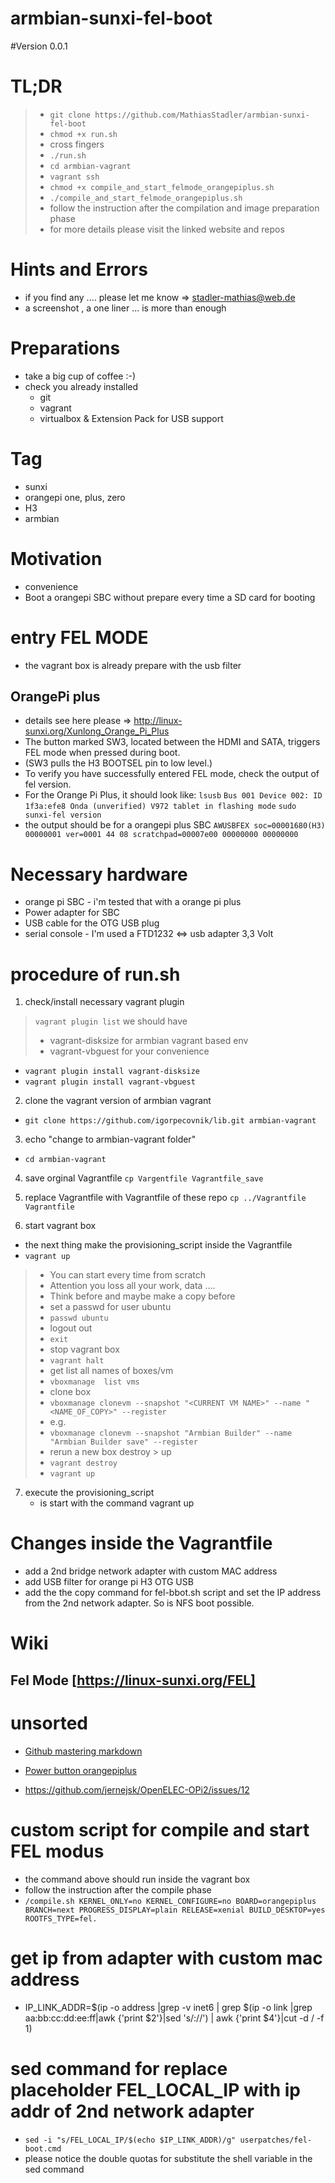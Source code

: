 # armbian-sunxi-fel-boot

#Version 0.0.1

# TL;DR
> - ```git clone https://github.com/MathiasStadler/armbian-sunxi-fel-boot```
> - ```chmod +x run.sh```
> - cross fingers
> - ```./run.sh```
> - ```cd armbian-vagrant```
> - ```vagrant ssh```
> - ```chmod +x compile_and_start_felmode_orangepiplus.sh```
> - ```./compile_and_start_felmode_orangepiplus.sh```
> - follow the instruction after the compilation and image preparation phase 
> - for more details please visit the linked  website and repos

# Hints and Errors
- if you find any .... please let me know => stadler-mathias@web.de
- a screenshot , a one liner ... is more than enough

# Preparations 
- take a big cup of coffee :-)
- check you already installed  
    - git 
    - vagrant
    - virtualbox & Extension Pack for USB support

     

# Tag 
- sunxi 
- orangepi one, plus, zero 
- H3 
- armbian

# Motivation  
- convenience
- Boot a orangepi SBC without prepare every time a SD card for booting


# entry FEL MODE
- the vagrant box is already prepare with the usb filter

## OrangePi plus
- details see here please =>  http://linux-sunxi.org/Xunlong_Orange_Pi_Plus
- The button marked SW3, located between the HDMI and SATA, triggers FEL mode when pressed during boot. 
- (SW3 pulls the H3 BOOTSEL pin to low level.)
- To verify you have successfully entered FEL mode, check the output of fel version. 
- For the Orange Pi Plus, it should look like:
```lsusb```
```Bus 001 Device 002: ID 1f3a:efe8 Onda (unverified) V972 tablet in flashing mode```
```sudo sunxi-fel version```
- the output should be for a orangepi plus SBC
```AWUSBFEX soc=00001680(H3) 00000001 ver=0001 44 08 scratchpad=00007e00 00000000 00000000```


# Necessary hardware
- orange pi SBC - i'm tested that with a orange pi plus 
- Power adapter for SBC 
- USB cable for the OTG USB plug
- serial console - I'm used a FTD1232 <=> usb adapter 3,3 Volt  


# procedure of run.sh

1. check/install necessary vagrant plugin
> ```vagrant plugin list```
>  we should have 
>    -   vagrant-disksize  for armbian vagrant based env
>    -   vagrant-vbguest for your convenience

- ```vagrant plugin install vagrant-disksize```
- ```vagrant plugin install vagrant-vbguest```    

2. clone the vagrant version of armbian vagrant
- ```git clone https://github.com/igorpecovnik/lib.git armbian-vagrant```

3. echo "change to armbian-vagrant folder"
- ```cd armbian-vagrant```

4. save orginal Vagrantfile 
```cp Vargentfile Vagrantfile_save```

5. replace Vagrantfile with Vagrantfile of these repo
```cp ../Vagrantfile Vagrantfile```

6. start vagrant box 
- the next thing make the provisioning_script inside the Vagrantfile
- ```vagrant up```

> - You can start every time from scratch
> - Attention you loss all your work, data ....
> - Think before and maybe make a copy before
> - set a passwd for user ubuntu
> - ```passwd ubuntu```
> - logout out 
> - ```exit```
> - stop vagrant box
> - ```vagrant halt```
> - get list all names of boxes/vm
> - ```vboxmanage  list vms```
> - clone box 
> - ```vboxmanage clonevm --snapshot "<CURRENT VM NAME>" --name "<NAME_OF_COPY>" --register```
> - e.g.
> - ```vboxmanage clonevm --snapshot "Armbian Builder" --name "Armbian Builder save" --register```
> -  rerun a new box  destroy > up 
> - ```vagrant destroy```
> - ```vagrant up```

7. execute the  provisioning_script
    - is start with the command vagrant up

# Changes inside the Vagrantfile
- add a 2nd bridge network adapter with custom MAC address 
- add USB filter for orange pi H3 OTG USB 
- add the the copy command for  fel-bbot.sh script and set the IP address from the 2nd network adapter. So is NFS boot possible.  

# Wiki 
## Fel Mode [https://linux-sunxi.org/FEL]


# unsorted
- [Github mastering markdown](https://guides.github.com/features/mastering-markdown/)

- [Power button orangepiplus](https://parglescouk.wordpress.com/2016/08/30/shutting-down-an-orange-pi-from-the-on-board-button/)
 - https://github.com/jernejsk/OpenELEC-OPi2/issues/12


# custom script for compile and start FEL modus 
- the command above should run inside the vagrant box
- follow the instruction after the compile phase
- ```/compile.sh KERNEL_ONLY=no KERNEL_CONFIGURE=no BOARD=orangepiplus BRANCH=next PROGRESS_DISPLAY=plain RELEASE=xenial BUILD_DESKTOP=yes ROOTFS_TYPE=fel.```

# get ip from adapter with custom mac address
- IP_LINK_ADDR=$(ip -o address |grep -v inet6 | grep $(ip -o link |grep aa:bb:cc:dd:ee:ff|awk {'print $2'}|sed 's/://') | awk {'print $4'}|cut -d \/ -f 1)

# sed command for replace placeholder FEL_LOCAL_IP with ip addr of 2nd network adapter
- ```sed -i "s/FEL_LOCAL_IP/$(echo $IP_LINK_ADDR)/g" userpatches/fel-boot.cmd```
- please notice the double quotas for substitute the shell variable in the sed command   
